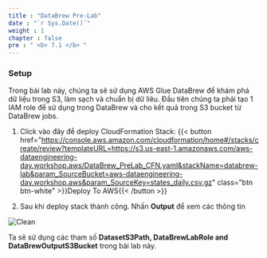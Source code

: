 ```yaml
---
title : "DataBrew Pre-Lab"
date : "`r Sys.Date()`"
weight : 1
chapter : false
pre : " <b> 7.1 </b> "
---
```


### Setup
Trong bài lab này, chúng ta sẽ sử dụng AWS Glue DataBrew để khám phá dữ liệu trong S3, làm sạch và chuẩn bị dữ liêu.
Đầu tiên chúng ta phải tạo 1 IAM role để sử dụng trong DataBrew và cho kết quả trong S3 bucket từ DataBrew jobs.

1. Click vào đây để deploy CloudFormation Stack:
{{< button href="https://console.aws.amazon.com/cloudformation/home#/stacks/create/review?templateURL=https://s3.us-east-1.amazonaws.com/aws-dataengineering-day.workshop.aws/DataBrew_PreLab_CFN.yaml&stackName=databrew-lab&param_SourceBucket=aws-dataengineering-day.workshop.aws&param_SourceKey=states_daily.csv.gz" class="btn btn-white" >}}Deploy To AWS{{< /button >}}

2. Sau khi deploy stack thành công. Nhấn **Output** để xem các thông tin

![Clean](/WorkShopTwo/images/7.DataBrewDataBrew/1.png)

Ta sẽ sử dụng các tham số  **DatasetS3Path, DataBrewLabRole and DataBrewOutputS3Bucket** trong bài lab này.
